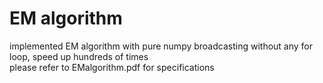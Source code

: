 # EM algorithm
implemented EM algorithm with pure numpy broadcasting without any for loop, speed up hundreds of times  
please refer to EMalgorithm.pdf for specifications
